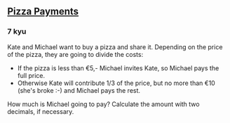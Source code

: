 <h2><a href=https://www.codewars.com/kata/5b043e3886d0752685000009/train/java target="_blank">Pizza Payments</a></h2><h3>7 kyu</h3><p>Kate and Michael want to buy a pizza and share it. Depending on the price of the pizza, they are going to divide the costs:</p><ul><li>If the pizza is less than €5,- Michael invites Kate, so Michael pays the full price.</li><li>Otherwise Kate will contribute 1/3 of the price, but no more than €10 (she's broke :-) and Michael pays the rest.</li></ul><p>How much is Michael going to pay? Calculate the amount with two decimals, if necessary.</p>